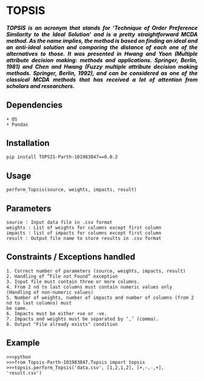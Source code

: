 <h1 style="text-align: justify; color: black">TOPSIS</h1>

<h5 style="text-align: justify; color: black">TOPSIS is an acronym that stands for ‘Technique of Order Preference Similarity to the Ideal Solution’ and is a pretty straightforward MCDA method. As the name implies, the method is based on finding an ideal and an anti-ideal solution and comparing the distance of each one of the alternatives to those. It was presented in Hwang and Yoon (Multiple attribute decision making: methods and applications. Springer, Berlin, 1981) and Chen and Hwang (Fuzzy multiple attribute decision making methods. Springer, Berlin, 1992), and can be considered as one of the classical MCDA methods that has received a lot of attention from scholars and researchers.
</h5>
<h2 style="text-align: justify; color: black">Dependencies</h2>

```
• OS
• Pandas
```

<h2 style="text-align: justify; color: black">Installation
</h2>

```
pip install TOPSIS-Parth-101983047==0.0.2
```

<h2 style="text-align: justify; color: black">Usage
</h2>

```
perform_Topsis(source, weights, impacts, result)
```

<h2 style="text-align: justify; color: black">Parameters
</h2>

```
source : Input data file in .csv format
weights : List of weights for columns except first column
impacts : list of impacts for columns except first column
result : Output file name to store results in .csv format
```

<h2 style="text-align: justify; color: black">Constraints / Exceptions handled
</h2>

```
1. Correct number of parameters (source, weights, impacts, result)
2. Handling of “File not Found” exception
3. Input file must contain three or more columns.
4. From 2 nd to last columns must contain numeric values only (Handling of non-numeric values)
5. Number of weights, number of impacts and number of columns (from 2 nd to last columns) must
be same.
6. Impacts must be either +ve or -ve.
7. Impacts and weights must be separated by ‘,’ (comma).
8. Output "File already exists" condition
```

<h2 style="text-align: justify; color: black">Example
</h2>

```
>>>python
>>>from Topsis-Parth-101983047.Topsis import topsis
>>>topsis.perform_Topsis('data.csv', [1,2,1,2], [+,-,-,+], 'result.csv')
```
